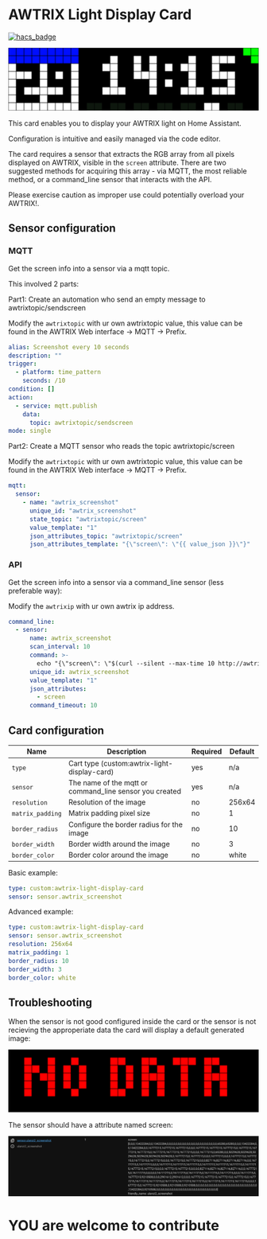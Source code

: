 
# AWTRIX Light Display Card #

[![hacs_badge](https://img.shields.io/badge/HACS-Custom-41BDF5.svg?style=for-the-badge)](https://github.com/hacs/integration)

![](https://raw.githubusercontent.com/RDG88/lovelace-awtrix-light-display-card/main/images/awtrix_screenshot.svg)

This card enables you to display your AWTRIX light on Home Assistant. 

Configuration is intuitive and easily managed via the code editor.

The card requires a sensor that extracts the RGB array from all pixels displayed on AWTRIX, visible in the `screen` attribute. There are two suggested methods for acquiring this array - via MQTT, the most reliable method, or a command_line sensor that interacts with the API.

Please exercise caution as improper use could potentially overload your AWTRIX!.

## Sensor configuration



### MQTT

Get the screen info into a sensor via a mqtt topic.

This involved 2 parts:

Part1: Create an automation who send an empty message to awtrixtopic/sendscreen   

Modify the `awtrixtopic` with ur own awtrixtopic value, this value can be found in the AWTRIX Web interface -> MQTT -> Prefix.

```yaml
alias: Screenshot every 10 seconds
description: ""
trigger:
  - platform: time_pattern
    seconds: /10
condition: []
action:
  - service: mqtt.publish
    data:
      topic: awtrixtopic/sendscreen
mode: single
```

Part2: Create a MQTT sensor who reads the topic awtrixtopic/screen

Modify the `awtrixtopic` with ur own awtrixtopic value, this value can be found in the AWTRIX Web interface -> MQTT -> Prefix.

```yaml
mqtt:
  sensor:
    - name: "awtrix_screenshot"
      unique_id: "awtrix_screenshot"
      state_topic: "awtrixtopic/screen"
      value_template: "1"
      json_attributes_topic: "awtrixtopic/screen"
      json_attributes_template: "{\"screen\": \"{{ value_json }}\"}"
```

### API

Get the screen info into a sensor via a command_line sensor (less preferable way):

Modify the `awtrixip` with ur own awtrix ip address.

```yaml
command_line:
  - sensor:
      name: awtrix_screenshot
      scan_interval: 10
      command: >-
        echo "{\"screen\": \"$(curl --silent --max-time 10 http://awtrixip/api/screen)\"}"
      unique_id: awtrix_screenshot
      value_template: "1"
      json_attributes:
        - screen
      command_timeout: 10
```

## Card configuration

|        Name        |                        Description                         | Required | Default |
| ------------------ | ---------------------------------------------------------- | -------- | --------|
| `type`             | Cart type (custom:awtrix-light-display-card)               | yes      | n/a     |
| `sensor`           | The name of the mqtt or command_line sensor you created    | yes      | n/a     |
| `resolution`       | Resolution of the image                                    | no       | 256x64  |
| `matrix_padding`   | Matrix padding pixel size                                  | no       | 1       |
| `border_radius`    | Configure the border radius for the image                  | no       | 10      |
| `border_width`     | Border width around the image                              | no       | 3       |
| `border_color`     | Border color around the image                              | no       | white   |


Basic example:

```yaml
type: custom:awtrix-light-display-card
sensor: sensor.awtrix_screenshot
```

Advanced example:

```yaml
type: custom:awtrix-light-display-card
sensor: sensor.awtrix_screenshot
resolution: 256x64
matrix_padding: 1
border_radius: 10
border_width: 3
border_color: white
```


## Troubleshooting

When the sensor is not good configured inside the card or the sensor is not recieving the approperiate data the card will display a default generated image:  

![](https://raw.githubusercontent.com/RDG88/lovelace-awtrix-light-display-card/main/images/awtrix_nodata.svg)

The sensor should have a attribute named screen:

![](https://raw.githubusercontent.com/RDG88/lovelace-awtrix-light-display-card/main/images/awtrix_sensor_screenshot.png)


# YOU are welcome to contribute #
